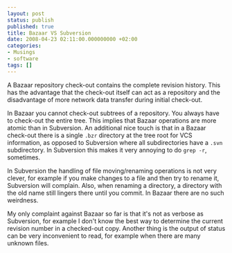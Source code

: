 ```yaml
---
layout: post
status: publish
published: true
title: Bazaar VS Subversion
date: 2008-04-23 02:11:00.000000000 +02:00
categories:
- Musings
- software
tags: []
---
```

A Bazaar repository check-out contains the complete revision history. This has the advantage that the check-out itself can act as a repository and the disadvantage of more network data transfer during initial check-out.

In Bazaar you cannot check-out subtrees of a repository. You always have to check-out the entire tree. This implies that Bazaar operations are more atomic than in Subversion. An additional nice touch is that in a Bazaar check-out there is a single `.bzr` directory at the tree root for VCS information, as opposed to Subversion where all subdirectories have a `.svn` subdirectory. In Subversion this makes it very annoying to do `grep -r`, sometimes.

In Subversion the handling of file moving/renaming operations is not very clever, for example if you make changes to a file and then try to rename it, Subversion will complain. Also, when renaming a directory, a directory with the old name still lingers there until you commit. In Bazaar there are no such weirdness.

My only complaint against Bazaar so far is that it's not as verbose as Subversion, for example I don't know the best way to determine the current revision number in a checked-out copy. Another thing is the output of status can be very inconvenient to read, for example when there are many unknown files.

